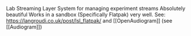 Lab Streaming Layer
System for managing experiment streams
Absolutely beautiful
Works in a sandbox (Specifically Flatpak) very well. See: https://langroudi.co.uk/post/lsl_flatpak/ and [[OpenAudiogram]] (see [[Audiogram]])
